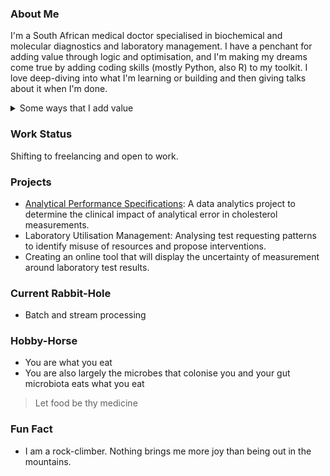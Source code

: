 ### About Me
I'm a South African medical doctor specialised in biochemical and molecular diagnostics and laboratory management. I have a penchant for adding value through logic and optimisation, and I'm making my dreams come true by adding coding skills (mostly Python, also R) to my toolkit. I love deep-diving into what I'm learning or building and then giving talks about it when I'm done.

<details>
<summary>Some ways that I add value</summary>


| What I do | How it helps |
|----------:|---------------|
| <p>Analyse large amounts of clinical data to find <br> patterns and models that differentiate diseases | Improves the pathway to health for patients |
| Use lab data and programming to optimise workflows | Increase efficiency and improve job-satisfaction for staff |
| <p>Assist clinicians to differentiate among diagnoses <br>through an understanding of the biochemical nature <br>of diseases and laboratory testing | Reach more accurate diagnoses and personalise patient care |
</details>

### Work Status
Shifting to freelancing and open to work.

### Projects
- [Analytical Performance Specifications](): A data analytics project to determine the clinical impact of analytical error in cholesterol measurements.
- Laboratory Utilisation Management: Analysing test requesting patterns to identify misuse of resources and propose interventions.
- Creating an online tool that will display the uncertainty of measurement around laboratory test results.

### Current Rabbit-Hole
- Batch and stream processing

### Hobby-Horse
- You are what you eat
- You are also largely the microbes that colonise you and your gut microbiota eats what you eat
> Let food be thy medicine

### Fun Fact
- I am a rock-climber. Nothing brings me more joy than being out in the mountains.


